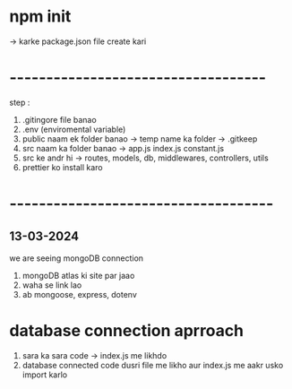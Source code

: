 # npm init 
-> karke package.json file create kari

# -----------------------------------

step :

1) .gitingore file banao
2) .env (enviromental variable)
3) public naam ek folder banao -> temp name ka folder -> .gitkeep
4) src naam ka folder banao -> app.js index.js constant.js
5) src ke andr hi -> routes, models, db, middlewares, controllers, utils
6) prettier ko install karo 

# ------------------------------------

## 13-03-2024

we are seeing mongoDB connection 

1) mongoDB atlas ki site par jaao
2) waha se link lao
3) ab mongoose, express, dotenv
 
# database connection aprroach

1) sara ka sara code -> index.js me likhdo
2) database connected code dusri file me likho aur index.js me aakr usko import karlo

